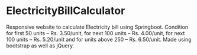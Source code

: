 ﻿# ElectricityBillCalculator

Responsive website to calculate Electricity bill using Springboot.
Condition for first 50 units – Rs. 3.50/unit, for next 100 units – Rs. 4.00/unit, for next 100 units – Rs. 5.20/unit and for units above 250 – Rs. 6.50/unit. 
Made using bootstrap as well as jQuery.
